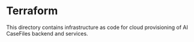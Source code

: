 # Terraform

This directory contains infrastructure as code for cloud provisioning of AI CaseFiles backend and services.
